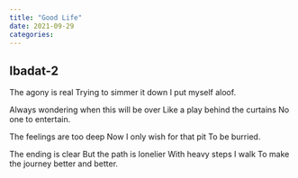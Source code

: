```yaml
---
title: "Good Life"
date: 2021-09-29
categories:
---
```



## Ibadat-2
The agony is real 
Trying to simmer it down
I put myself aloof.

Always wondering when this will be over
Like a play behind the curtains
No one to entertain.

The feelings are too deep
Now I only wish for that pit
To be burried.

The ending is clear
But the path is lonelier
With heavy steps I walk
To make the journey better and better.